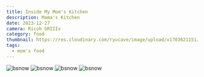 ```yaml
---
title: Inside My Mom's Kitchen
description: Mama's Kitchen
date: 2023-12-27
camera: Ricoh GRIIIx
category: food
thumbnail: https://res.cloudinary.com/ryucave/image/upload/v1703621151/post-1-mamas-kitchen/R0003499_ujg4sy.jpg
tags:
  - mom's food
---
```

<section class="gallery3">
	<img class="modal-img" alt="bsnow" src="https://res.cloudinary.com/ryucave/image/upload/v1703621151/post-1-mamas-kitchen/R0003505_ybpt3x.jpg" />
	<img class="modal-img" alt="bsnow" src="https://res.cloudinary.com/ryucave/image/upload/v1703621151/post-1-mamas-kitchen/R0003561_fewtsy.jpg" />
	<img class="modal-img" alt="bsnow" src="https://res.cloudinary.com/ryucave/image/upload/v1703621151/post-1-mamas-kitchen/R0003560_cvyoo9.jpg" />
	<img class="modal-img" alt="bsnow" src="https://res.cloudinary.com/ryucave/image/upload/v1703621151/post-1-mamas-kitchen/R0003499_ujg4sy.jpg" />
</section>